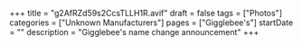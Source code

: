 +++
title = "g2AfRZd59s2CcsTLLH1R.avif"
draft = false
tags = ["Photos"]
categories = ["Unknown Manufacturers"]
pages = ["Gigglebee's"]
startDate = ""
description = "Gigglebee's name change announcement"
+++
